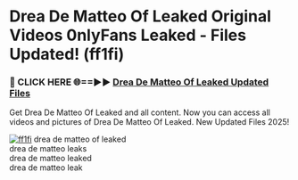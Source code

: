 # Drea De Matteo Of Leaked Original Videos 0nlyFans Leaked - Files Updated! (ff1fi)

<h3>🔴 CLICK HERE 🌐==►► <a href="https://tinyurl.com/brd5kh86" rel="nofollow">Drea De Matteo Of Leaked Updated Files</a></h3>

Get Drea De Matteo Of Leaked and all content. Now you can access all videos and pictures of Drea De Matteo Of Leaked. New Updated Files 2025!

[![ff1fi](https://i.imgur.com/K7sEzmb.gif)](https://tinyurl.com/brd5kh86)
drea de matteo of leaked<br>
drea de matteo leaks<br>
drea de matteo leaked<br>
drea de matteo leak